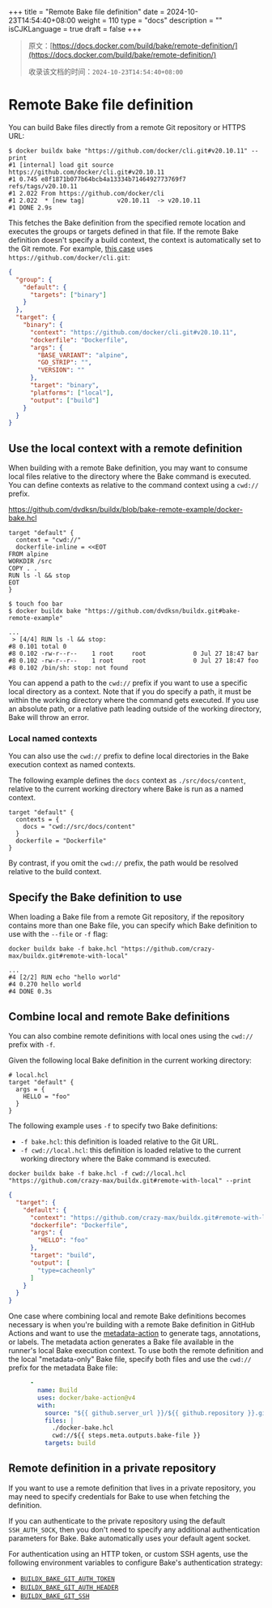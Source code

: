+++
title = "Remote Bake file definition"
date = 2024-10-23T14:54:40+08:00
weight = 110
type = "docs"
description = ""
isCJKLanguage = true
draft = false
+++

> 原文：[https://docs.docker.com/build/bake/remote-definition/](https://docs.docker.com/build/bake/remote-definition/)
>
> 收录该文档的时间：`2024-10-23T14:54:40+08:00`

# Remote Bake file definition

You can build Bake files directly from a remote Git repository or HTTPS URL:



```console
$ docker buildx bake "https://github.com/docker/cli.git#v20.10.11" --print
#1 [internal] load git source https://github.com/docker/cli.git#v20.10.11
#1 0.745 e8f1871b077b64bcb4a13334b7146492773769f7       refs/tags/v20.10.11
#1 2.022 From https://github.com/docker/cli
#1 2.022  * [new tag]         v20.10.11  -> v20.10.11
#1 DONE 2.9s
```

This fetches the Bake definition from the specified remote location and executes the groups or targets defined in that file. If the remote Bake definition doesn't specify a build context, the context is automatically set to the Git remote. For example, [this case](https://github.com/docker/cli/blob/2776a6d694f988c0c1df61cad4bfac0f54e481c8/docker-bake.hcl#L17-L26) uses `https://github.com/docker/cli.git`:



```json
{
  "group": {
    "default": {
      "targets": ["binary"]
    }
  },
  "target": {
    "binary": {
      "context": "https://github.com/docker/cli.git#v20.10.11",
      "dockerfile": "Dockerfile",
      "args": {
        "BASE_VARIANT": "alpine",
        "GO_STRIP": "",
        "VERSION": ""
      },
      "target": "binary",
      "platforms": ["local"],
      "output": ["build"]
    }
  }
}
```

## Use the local context with a remote definition

When building with a remote Bake definition, you may want to consume local files relative to the directory where the Bake command is executed. You can define contexts as relative to the command context using a `cwd://` prefix.

https://github.com/dvdksn/buildx/blob/bake-remote-example/docker-bake.hcl



```hcl
target "default" {
  context = "cwd://"
  dockerfile-inline = <<EOT
FROM alpine
WORKDIR /src
COPY . .
RUN ls -l && stop
EOT
}
```



```console
$ touch foo bar
$ docker buildx bake "https://github.com/dvdksn/buildx.git#bake-remote-example"
```



```text
...
 > [4/4] RUN ls -l && stop:
#8 0.101 total 0
#8 0.102 -rw-r--r--    1 root     root             0 Jul 27 18:47 bar
#8 0.102 -rw-r--r--    1 root     root             0 Jul 27 18:47 foo
#8 0.102 /bin/sh: stop: not found
```

You can append a path to the `cwd://` prefix if you want to use a specific local directory as a context. Note that if you do specify a path, it must be within the working directory where the command gets executed. If you use an absolute path, or a relative path leading outside of the working directory, Bake will throw an error.

### Local named contexts

You can also use the `cwd://` prefix to define local directories in the Bake execution context as named contexts.

The following example defines the `docs` context as `./src/docs/content`, relative to the current working directory where Bake is run as a named context.



```hcl
target "default" {
  contexts = {
    docs = "cwd://src/docs/content"
  }
  dockerfile = "Dockerfile"
}
```

By contrast, if you omit the `cwd://` prefix, the path would be resolved relative to the build context.

## Specify the Bake definition to use

When loading a Bake file from a remote Git repository, if the repository contains more than one Bake file, you can specify which Bake definition to use with the `--file` or `-f` flag:



```console
docker buildx bake -f bake.hcl "https://github.com/crazy-max/buildx.git#remote-with-local"
```



```text
...
#4 [2/2] RUN echo "hello world"
#4 0.270 hello world
#4 DONE 0.3s
```

## Combine local and remote Bake definitions

You can also combine remote definitions with local ones using the `cwd://` prefix with `-f`.

Given the following local Bake definition in the current working directory:



```hcl
# local.hcl
target "default" {
  args = {
    HELLO = "foo"
  }
}
```

The following example uses `-f` to specify two Bake definitions:

- `-f bake.hcl`: this definition is loaded relative to the Git URL.
- `-f cwd://local.hcl`: this definition is loaded relative to the current working directory where the Bake command is executed.



```console
docker buildx bake -f bake.hcl -f cwd://local.hcl "https://github.com/crazy-max/buildx.git#remote-with-local" --print
```



```json
{
  "target": {
    "default": {
      "context": "https://github.com/crazy-max/buildx.git#remote-with-local",
      "dockerfile": "Dockerfile",
      "args": {
        "HELLO": "foo"
      },
      "target": "build",
      "output": [
        "type=cacheonly"
      ]
    }
  }
}
```

One case where combining local and remote Bake definitions becomes necessary is when you're building with a remote Bake definition in GitHub Actions and want to use the [metadata-action](https://github.com/docker/metadata-action) to generate tags, annotations, or labels. The metadata action generates a Bake file available in the runner's local Bake execution context. To use both the remote definition and the local "metadata-only" Bake file, specify both files and use the `cwd://` prefix for the metadata Bake file:



```yml
      -
        name: Build
        uses: docker/bake-action@v4
        with:
          source: "${{ github.server_url }}/${{ github.repository }}.git#${{ github.ref }}"
          files: |
            ./docker-bake.hcl
            cwd://${{ steps.meta.outputs.bake-file }}            
          targets: build
```

## Remote definition in a private repository

If you want to use a remote definition that lives in a private repository, you may need to specify credentials for Bake to use when fetching the definition.

If you can authenticate to the private repository using the default `SSH_AUTH_SOCK`, then you don't need to specify any additional authentication parameters for Bake. Bake automatically uses your default agent socket.

For authentication using an HTTP token, or custom SSH agents, use the following environment variables to configure Bake's authentication strategy:

- [`BUILDX_BAKE_GIT_AUTH_TOKEN`](https://docs.docker.com/build/building/variables/#buildx_bake_git_auth_token)
- [`BUILDX_BAKE_GIT_AUTH_HEADER`](https://docs.docker.com/build/building/variables/#buildx_bake_git_auth_header)
- [`BUILDX_BAKE_GIT_SSH`](https://docs.docker.com/build/building/variables/#buildx_bake_git_ssh)
